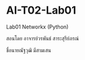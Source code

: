 # AI-T02-Lab01
Lab01 Networkx (Python)

สอนโดย อาจารย์วรพันธ์  สาระสุรีย์ภรณ์

ชื่อนายณัฐวุฒิ  มีสามเสน

